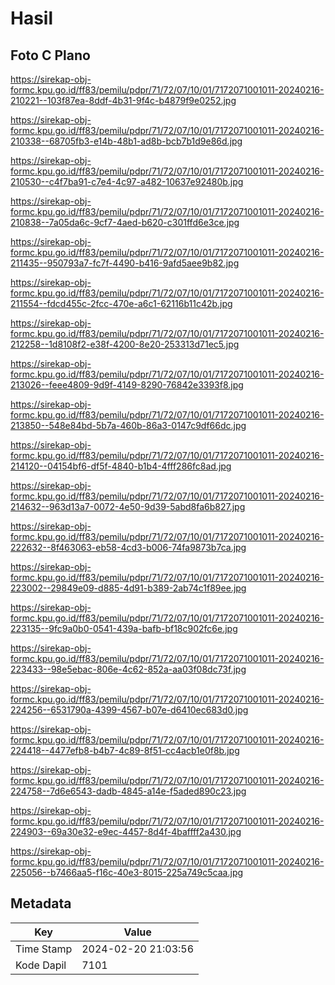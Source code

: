 # Hasil

## Foto C Plano

https://sirekap-obj-formc.kpu.go.id/ff83/pemilu/pdpr/71/72/07/10/01/7172071001011-20240216-210221--103f87ea-8ddf-4b31-9f4c-b4879f9e0252.jpg

https://sirekap-obj-formc.kpu.go.id/ff83/pemilu/pdpr/71/72/07/10/01/7172071001011-20240216-210338--68705fb3-e14b-48b1-ad8b-bcb7b1d9e86d.jpg

https://sirekap-obj-formc.kpu.go.id/ff83/pemilu/pdpr/71/72/07/10/01/7172071001011-20240216-210530--c4f7ba91-c7e4-4c97-a482-10637e92480b.jpg

https://sirekap-obj-formc.kpu.go.id/ff83/pemilu/pdpr/71/72/07/10/01/7172071001011-20240216-210838--7a05da6c-9cf7-4aed-b620-c301ffd6e3ce.jpg

https://sirekap-obj-formc.kpu.go.id/ff83/pemilu/pdpr/71/72/07/10/01/7172071001011-20240216-211435--950793a7-fc7f-4490-b416-9afd5aee9b82.jpg

https://sirekap-obj-formc.kpu.go.id/ff83/pemilu/pdpr/71/72/07/10/01/7172071001011-20240216-211554--fdcd455c-2fcc-470e-a6c1-62116b11c42b.jpg

https://sirekap-obj-formc.kpu.go.id/ff83/pemilu/pdpr/71/72/07/10/01/7172071001011-20240216-212258--1d8108f2-e38f-4200-8e20-253313d71ec5.jpg

https://sirekap-obj-formc.kpu.go.id/ff83/pemilu/pdpr/71/72/07/10/01/7172071001011-20240216-213026--feee4809-9d9f-4149-8290-76842e3393f8.jpg

https://sirekap-obj-formc.kpu.go.id/ff83/pemilu/pdpr/71/72/07/10/01/7172071001011-20240216-213850--548e84bd-5b7a-460b-86a3-0147c9df66dc.jpg

https://sirekap-obj-formc.kpu.go.id/ff83/pemilu/pdpr/71/72/07/10/01/7172071001011-20240216-214120--04154bf6-df5f-4840-b1b4-4fff286fc8ad.jpg

https://sirekap-obj-formc.kpu.go.id/ff83/pemilu/pdpr/71/72/07/10/01/7172071001011-20240216-214632--963d13a7-0072-4e50-9d39-5abd8fa6b827.jpg

https://sirekap-obj-formc.kpu.go.id/ff83/pemilu/pdpr/71/72/07/10/01/7172071001011-20240216-222632--8f463063-eb58-4cd3-b006-74fa9873b7ca.jpg

https://sirekap-obj-formc.kpu.go.id/ff83/pemilu/pdpr/71/72/07/10/01/7172071001011-20240216-223002--29849e09-d885-4d91-b389-2ab74c1f89ee.jpg

https://sirekap-obj-formc.kpu.go.id/ff83/pemilu/pdpr/71/72/07/10/01/7172071001011-20240216-223135--9fc9a0b0-0541-439a-bafb-bf18c902fc6e.jpg

https://sirekap-obj-formc.kpu.go.id/ff83/pemilu/pdpr/71/72/07/10/01/7172071001011-20240216-223433--98e5ebac-806e-4c62-852a-aa03f08dc73f.jpg

https://sirekap-obj-formc.kpu.go.id/ff83/pemilu/pdpr/71/72/07/10/01/7172071001011-20240216-224256--6531790a-4399-4567-b07e-d6410ec683d0.jpg

https://sirekap-obj-formc.kpu.go.id/ff83/pemilu/pdpr/71/72/07/10/01/7172071001011-20240216-224418--4477efb8-b4b7-4c89-8f51-cc4acb1e0f8b.jpg

https://sirekap-obj-formc.kpu.go.id/ff83/pemilu/pdpr/71/72/07/10/01/7172071001011-20240216-224758--7d6e6543-dadb-4845-a14e-f5aded890c23.jpg

https://sirekap-obj-formc.kpu.go.id/ff83/pemilu/pdpr/71/72/07/10/01/7172071001011-20240216-224903--69a30e32-e9ec-4457-8d4f-4baffff2a430.jpg

https://sirekap-obj-formc.kpu.go.id/ff83/pemilu/pdpr/71/72/07/10/01/7172071001011-20240216-225056--b7466aa5-f16c-40e3-8015-225a749c5caa.jpg


## Metadata

| Key        | Value               |
| ---------- | ------------------- |
| Time Stamp | 2024-02-20 21:03:56 |
| Kode Dapil | 7101                |



